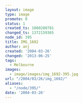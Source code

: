 ```yaml
---
layout: image
type: image
promote: 0
status: 1
created_ts: 1080280781
changed_ts: 1372159365
node_id: 395
title: IMG_1692
author: anj
created: '2004-03-26'
changed: '2013-06-25'
tags:
  - Melbourne
images:
  - image/images/img_1692-395.jpg
url: "/2004/03/26/img_1692/"
aliases:
  - "/node/395/"
date: '2004-03-26'
---
```


